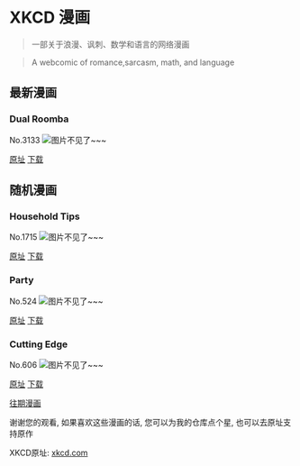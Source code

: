 # XKCD 漫画


> 一部关于浪漫、讽刺、数学和语言的网络漫画

> A webcomic of romance,sarcasm, math, and language


## 最新漫画
### Dual Roomba
No.3133
![图片不见了~~~](https://imgs.xkcd.com/comics/dual_roomba.png)

[原址](https://xkcd.com//3133) [下载](https://imgs.xkcd.com/comics/dual_roomba.png)



## 随机漫画
### Household Tips
No.1715
![图片不见了~~~](https://imgs.xkcd.com/comics/household_tips.png)

[原址](https://xkcd.com//1715) [下载](https://imgs.xkcd.com/comics/household_tips.png)



### Party
No.524
![图片不见了~~~](https://imgs.xkcd.com/comics/party.png)

[原址](https://xkcd.com//524) [下载](https://imgs.xkcd.com/comics/party.png)



### Cutting Edge
No.606
![图片不见了~~~](https://imgs.xkcd.com/comics/cutting_edge.png)

[原址](https://xkcd.com//606) [下载](https://imgs.xkcd.com/comics/cutting_edge.png)



[往期漫画](image/)

谢谢您的观看, 如果喜欢这些漫画的话, 
您可以为我的仓库点个星, 也可以去原址支持原作

XKCD原址: [xkcd.com](https://xkcd.com)

